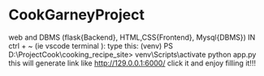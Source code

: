 # CookGarneyProject
web and DBMS (flask{Backend}, HTML,CSS{Frontend}, Mysql{DBMS})
IN ctrl + ~ (ie vscode terminal ):
type this:
(venv) PS D:\ProjectCook\cooking_recipe_site> venv\Scripts\activate
python app.py
this will generate link like http://129.0.0.1:6000/
click it and enjoy filling it!!!
